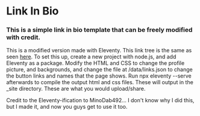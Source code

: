 # Link In Bio
### This is a simple link in bio template that can be freely modified with credit.

This is a modified version made with Eleventy. This link tree is the same as seen [here](https://minodabproductions.dev/links). To set this up, create a new project with node.js, and add Eleventy as a package. Modify the HTML and CSS to change the profile picture, and backgrounds, and change the file at /data/links.json to change the button links and names that the page shows. Run npx eleventy --serve afterwards to compile the output html and css files. These will output in the _site directory. These are what you would upload/share.

Credit to the Eleventy-ification to MinoDab492... I don't know why I did this, but I made it, and now you guys get to use it too.
